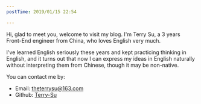 ```yaml
---
postTime: 2019/01/15 22:54

---
```

Hi, glad to meet you, welcome to visit my blog. I'm Terry Su, a 3 years Front-End engineer from China, who loves English very much.

I've learned English seriously these years and kept practicing thinking in English, and it turns out that now I can express my ideas in English naturally without interpreting them from Chinese, though it may be non-native.



You can contact me by:
* Email: theterrysu@163.com
* Github: [Terry-Su](https://github.com/Terry-Su)